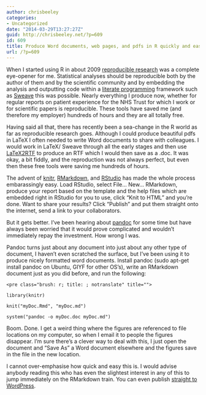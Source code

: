 ```yaml
---
author: chrisbeeley
categories:
- Uncategorized
date: "2014-03-29T13:27:27Z"
guid: http://chrisbeeley.net/?p=609
id: 609
title: Produce Word documents, web pages, and pdfs in R quickly and easily
url: /?p=609
---
```


When I started using R in about 2009 [reproducible research](http://users.stat.umn.edu/~geyer/Sweave/) was a complete eye-opener for me. Statistical analyses should be reproducible both by the author of them and by the scientific community and by embedding the analysis and outputting code within a [literate programming](http://www-cs-faculty.stanford.edu/~uno/lp.html) framework such as [Sweave](http://en.wikipedia.org/wiki/Sweave) this was possible. Nearly everything I produce now, whether for regular reports on patient experience for the NHS Trust for which I work or for scientific papers is reproducible. These tools have saved me (and therefore my employer) hundreds of hours and they are all totally free.

Having said all that, there has recently been a sea-change in the R world as far as reproducible research goes. Although I could produce beautiful pdfs in LaTeX I often needed to write Word documents to share with colleagues. I would work in LaTeX/ Sweave through all the early stages and then use [LaTeX2RTF](http://latex2rtf.sourceforge.net/) to produce an RTF which I would then save as a .doc. It was okay, a bit fiddly, and the reproduction was not always perfect, but even then these free tools were saving me hundreds of hours.

The advent of [knitr](http://yihui.name/knitr/), [RMarkdown](https://www.rstudio.com/ide/docs/r_markdown), and [RStudio](http://www.rstudio.com/) has made the whole process embarassingly easy. Load RStudio, select File… New… RMarkdown, produce your report based on the template and the help files which are embedded right in RStudio for you to use, click “Knit to HTML” and you’re done. Want to share your results? Click “Publish” and put them straight onto the internet, send a link to your collaborators.

But it gets better. I’ve been hearing about [pandoc](http://johnmacfarlane.net/pandoc/) for some time but have always been worried that it would prove complicated and wouldn’t immediately repay the investment. How wrong I was.

Pandoc turns just about any document into just about any other type of document, I haven’t even scratched the surface, but I’ve been using it to produce nicely formatted word documents. Install pandoc (sudo apt-get install pandoc on Ubuntu, GIYF for other OS’s), write an RMarkdown document just as you did before, and run the following:

```
<pre class="brush: r; title: ; notranslate" title="">

library(knitr)

knit("myDoc.Rmd", "myDoc.md")

system("pandoc -o myDoc.doc myDoc.md")

```

Boom. Done. I get a weird thing where the figures are referenced to file locations on my computer, so when I email it to people the figures disappear. I’m sure there’s a clever way to deal with this, I just open the document and “Save As” a Word document elsewhere and the figures save in the file in the new location.

I cannot over-emphasise how quick and easy this is. I would advise anybody reading this who has even the slightest interest in any of this to jump immediately on the RMarkdown train. You can even publish [straight to WordPress](http://yihui.name/knitr/demo/wordpress/).